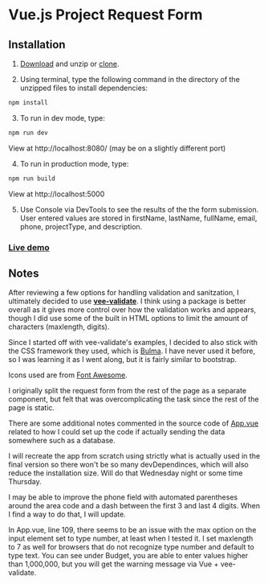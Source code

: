 # Vue.js Project Request Form

## Installation

1. [Download](https://github.com/jspringer/vue-request-form/archive/master.zip) and unzip or [clone](https://github.com/jspringer/vue-request-form.git).

2. Using terminal, type the following command in the directory of the unzipped files to install dependencies: 
``` bash
npm install
```
3. To run in dev mode, type: 
``` bash
npm run dev
```
View at http://localhost:8080/ (may be on a slightly different port)

4. To run in production mode, type: 
``` bash
npm run build
```
View at http://localhost:5000

5. Use Console via DevTools to see the results of the the form submission. User entered values are stored in firstName, lastName, fullName, email, phone, projectType, and description. 

### [Live demo](https://jsnspr-vue-request-form.heroku.com/)

## Notes

After reviewing a few options for handling validation and sanitzation, I ultimately decided to use **[vee-validate](https://vee-validate.logaretm.com/)**. I think using a package is better overall as it gives more control over how the validation works and appears, though I did use some of the built in HTML options to limit the amount of characters (maxlength, digits).

Since I started off with vee-validate's examples, I decided to also stick with the CSS framework they used, which is [Bulma](https://bulma.io/). I have never used it before, so I was learning it as I went along, but it is fairly similar to bootstrap. 

Icons used are from [Font Awesome](https://fontawesome.com/). 

I originally split the request form from the rest of the page as a separate component, but felt that was overcomplicating the task since the rest of the page is static. 

There are some additional notes commented in the source code of [App.vue](src/App.vue) related to how I could set up the code if actually sending the data somewhere such as a database. 

I will recreate the app from scratch using strictly what is actually used in the final version so there won't be so many devDependinces, which will also reduce the installation size. Will do that Wednesday night or some time Thursday. 

I may be able to improve the phone field with automated parentheses around the area code and a dash between the first 3 and last 4 digits. When I find a way to do that, I will update. 

In App.vue, line 109, there seems to be an issue with the max option on the input element set to type number, at least when I tested it. I set maxlength to 7 as well for browsers that do not recognize type number and default to type text. You can see under Budget, you are able to enter values higher than 1,000,000, but you will get the warning message via Vue + vee-validate. 

